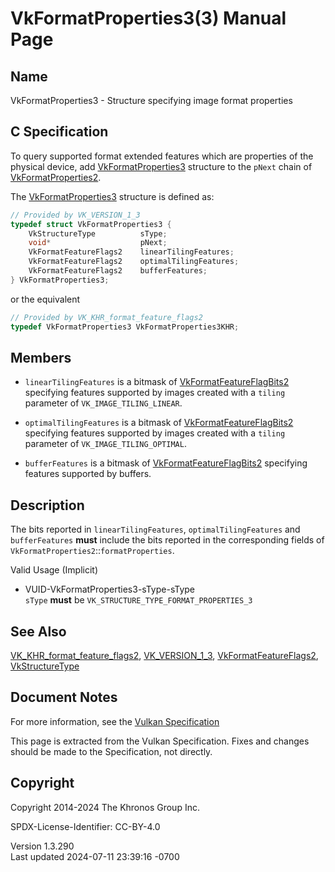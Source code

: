 # VkFormatProperties3(3) Manual Page

## Name

VkFormatProperties3 - Structure specifying image format properties



## <a href="#_c_specification" class="anchor"></a>C Specification

To query supported format extended features which are properties of the
physical device, add [VkFormatProperties3](https://registry.khronos.org/vulkan/specs/1.3-extensions/man/html/VkFormatProperties3.html)
structure to the `pNext` chain of
[VkFormatProperties2](https://registry.khronos.org/vulkan/specs/1.3-extensions/man/html/VkFormatProperties2.html).

The [VkFormatProperties3](https://registry.khronos.org/vulkan/specs/1.3-extensions/man/html/VkFormatProperties3.html) structure is defined
as:

``` c
// Provided by VK_VERSION_1_3
typedef struct VkFormatProperties3 {
    VkStructureType          sType;
    void*                    pNext;
    VkFormatFeatureFlags2    linearTilingFeatures;
    VkFormatFeatureFlags2    optimalTilingFeatures;
    VkFormatFeatureFlags2    bufferFeatures;
} VkFormatProperties3;
```

or the equivalent

``` c
// Provided by VK_KHR_format_feature_flags2
typedef VkFormatProperties3 VkFormatProperties3KHR;
```

## <a href="#_members" class="anchor"></a>Members

- `linearTilingFeatures` is a bitmask of
  [VkFormatFeatureFlagBits2](https://registry.khronos.org/vulkan/specs/1.3-extensions/man/html/VkFormatFeatureFlagBits2.html) specifying
  features supported by images created with a `tiling` parameter of
  `VK_IMAGE_TILING_LINEAR`.

- `optimalTilingFeatures` is a bitmask of
  [VkFormatFeatureFlagBits2](https://registry.khronos.org/vulkan/specs/1.3-extensions/man/html/VkFormatFeatureFlagBits2.html) specifying
  features supported by images created with a `tiling` parameter of
  `VK_IMAGE_TILING_OPTIMAL`.

- `bufferFeatures` is a bitmask of
  [VkFormatFeatureFlagBits2](https://registry.khronos.org/vulkan/specs/1.3-extensions/man/html/VkFormatFeatureFlagBits2.html) specifying
  features supported by buffers.

## <a href="#_description" class="anchor"></a>Description

The bits reported in `linearTilingFeatures`, `optimalTilingFeatures` and
`bufferFeatures` **must** include the bits reported in the corresponding
fields of `VkFormatProperties2`::`formatProperties`.

Valid Usage (Implicit)

- <a href="#VUID-VkFormatProperties3-sType-sType"
  id="VUID-VkFormatProperties3-sType-sType"></a>
  VUID-VkFormatProperties3-sType-sType  
  `sType` **must** be `VK_STRUCTURE_TYPE_FORMAT_PROPERTIES_3`

## <a href="#_see_also" class="anchor"></a>See Also

[VK_KHR_format_feature_flags2](https://registry.khronos.org/vulkan/specs/1.3-extensions/man/html/VK_KHR_format_feature_flags2.html),
[VK_VERSION_1_3](https://registry.khronos.org/vulkan/specs/1.3-extensions/man/html/VK_VERSION_1_3.html),
[VkFormatFeatureFlags2](https://registry.khronos.org/vulkan/specs/1.3-extensions/man/html/VkFormatFeatureFlags2.html),
[VkStructureType](https://registry.khronos.org/vulkan/specs/1.3-extensions/man/html/VkStructureType.html)

## <a href="#_document_notes" class="anchor"></a>Document Notes

For more information, see the <a
href="https://registry.khronos.org/vulkan/specs/1.3-extensions/html/vkspec.html#VkFormatProperties3"
target="_blank" rel="noopener">Vulkan Specification</a>

This page is extracted from the Vulkan Specification. Fixes and changes
should be made to the Specification, not directly.

## <a href="#_copyright" class="anchor"></a>Copyright

Copyright 2014-2024 The Khronos Group Inc.

SPDX-License-Identifier: CC-BY-4.0

Version 1.3.290  
Last updated 2024-07-11 23:39:16 -0700
